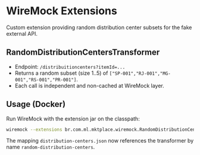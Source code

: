 # WireMock Extensions

Custom extension providing random distribution center subsets for the fake external API.

## RandomDistributionCentersTransformer

* Endpoint: `/distribuitioncenters?itemId=...`
* Returns a random subset (size 1..5) of `["SP-001","RJ-001","MG-001","RS-001","PR-001"]`.
* Each call is independent and non-cached at WireMock layer.

## Usage (Docker)

Run WireMock with the extension jar on the classpath:

```bash
wiremock --extensions br.com.ml.mktplace.wiremock.RandomDistributionCentersTransformer
```

The mapping `distribution-centers.json` now references the transformer by name `random-distribution-centers`.
